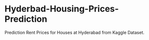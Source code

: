 # Hyderbad-Housing-Prices-Prediction
Prediction Rent Prices for Houses at Hyderabad from Kaggle Dataset.

